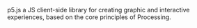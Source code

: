 p5.js a JS client-side library for creating graphic and interactive experiences, based on the core principles of Processing.
